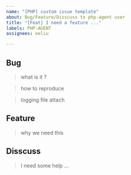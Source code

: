 ```yaml
---
name: "[PHP] custom issue template"
about: Bug/Feature/Disscuss to php-agent user
title: "[Feat] I need a feature ..."
labels: PHP-AGENT
assignees: eeliu

---
```


## Bug

> what is it ?

> how to reproduce 

> logging file  attach 

## Feature

> why we need this 

## Disscuss 

> I need some help ...
